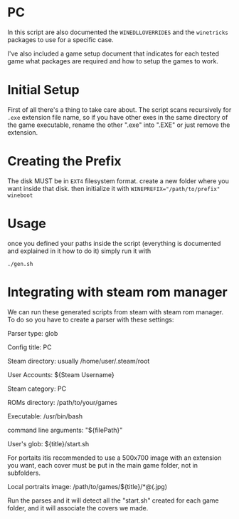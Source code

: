 # PC

In this script are also documented the `WINEDLLOVERRIDES` and the `winetricks` packages to use for a specific case.

I've also included a game setup document that indicates for each tested game what packages are required and how to setup the games to work.


# Initial Setup

First of all there's a thing to take care about. The script scans recursively for `.exe` extension file name,
so if you have other exes in the same directory of the game executable, rename the other ".exe" into ".EXE" or
just remove the extension.

# Creating the Prefix
The disk MUST be in `EXT4` filesystem format. create a new folder where you want inside that disk.
then initialize it with `WINEPREFIX="/path/to/prefix" wineboot`

# Usage

once you defined your paths inside the script (everything is documented and explained in it how to do it) simply run it with

`./gen.sh`


# Integrating with steam rom manager

We can run these generated scripts from steam with steam rom manager. To do so you have to create a parser with these settings:

Parser type: glob

Config title: PC

Steam directory: usually /home/user/.steam/root

User Accounts: ${Steam Username}

Steam category: PC

ROMs directory: /path/to/your/games

Executable: /usr/bin/bash

command line arguments: "${filePath}"

User's glob: ${title}/start.sh

For portaits itis recommended to use a 500x700 image with an extension you want, each cover must be put in the main game folder, not in subfolders.

Local portraits image: /path/to/games/${title}/*@(.jpg)


Run the parses and it will detect all the "start.sh" created for each game folder, and it will associate the covers we made.
